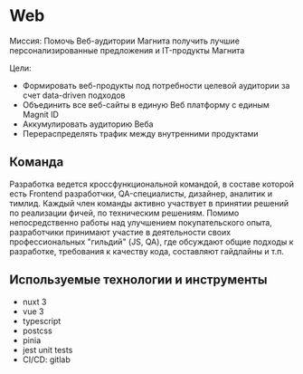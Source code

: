 # Web

Миссия: Помочь Веб-аудитории Магнита получить лучшие персонализированные предложения и IT-продукты Магнита

Цели:

* Формировать веб-продукты под потребности целевой аудитории за счет data-driven подходов
* Объединить все веб-сайты в единую Веб платформу с единым Magnit ID
* Аккумулировать аудиторию Веба
* Перераспределять трафик между внутренними продуктами

## Команда

Разработка ведется кроссфункциональной командой, в составе которой есть Frontend разработчки, QA-специалисты, дизайнер, аналитик и тимлид. Каждый член команды активно участвует в принятии решений по реализации фичей, по техническим решениям. Помимо непосредственно работы над улучшением покупательского опыта, разработчики принимают участие в деятельности своих профессиональных "гильдий" (JS, QA), где обсуждают общие подходы к разработке, требования к качеству кода, составляют гайдлайны и т.п.

## Используемые технологии и инструменты

* nuxt 3
* vue 3
* typescript
* postcss
* pinia
* jest unit tests
* CI/CD: gitlab
